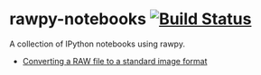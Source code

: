 # rawpy-notebooks [![Build Status](https://travis-ci.org/neothemachine/rawpy-notebooks.svg?branch=master)](https://travis-ci.org/neothemachine/rawpy-notebooks)

A collection of IPython notebooks using rawpy.

- [Converting a RAW file to a standard image format](http://nbviewer.jupyter.org/github/neothemachine/rawpy-notebooks/blob/master/simple-convert/simple-convert.ipynb)
